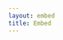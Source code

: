 ```yaml
---
layout: embed
title: Embed
---
```


<link href="{{ site.baseurl }}/css/pty.css" rel="stylesheet">
<script src="{{ site.baseurl }}/js/lib/d3.min.js"></script>
<script src="{{ site.baseurl }}/src/pty.js"></script>

<div id="chart01"></div>

<script>
    d3.json('{{ site.baseurl }}/data/A.json', function(error, data) {

        if (error) { return error; }

        var width = 640,
            height = 480;

        var chart01 = pty.chart.network()
            .width(width)
            .height(height)
            .nodeRadius(15)
            .nodeBaseURL(function(d) { return '{{site.baseurl}}/data/' + d.id + '.json'; });
            // .onClick(function(d) {

            //     d.isclick = false;

            //     var dataurl = "../data/" + d.id + ".json";


            //     d3.json(dataurl, function(error, data) {

            //         if (!error) {

            //         var olddata = d3.select('div#chart01').data()[0];

            //         olddata.nodes = olddata.nodes.concat(data.nodes);
            //         olddata.links = olddata.links.concat(data.links);

            //         d3.select('div#chart01')
            //             .data([olddata])
            //             .call(chart01);}
            //     });
            // });

        d3.select('div#chart01').data([data]).call(chart01);
    });
</script>